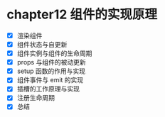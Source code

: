# chapter12 组件的实现原理

- [x] 渲染组件
- [x] 组件状态与自更新
- [x] 组件实例与组件的生命周期
- [x] props 与组件的被动更新
- [x] setup 函数的作用与实现
- [x] 组件事件与 emit 的实现
- [x] 插槽的工作原理与实现
- [x] 注册生命周期
- [x] 总结
